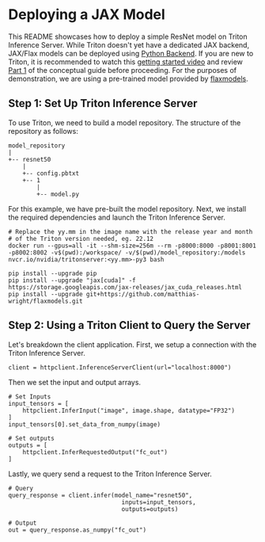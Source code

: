 <!-- 
# Copyright 2023, NVIDIA CORPORATION & AFFILIATES. All rights reserved.
#
# Redistribution and use in source and binary forms, with or without
# modification, are permitted provided that the following conditions
# are met:
#  * Redistributions of source code must retain the above copyright
#    notice, this list of conditions and the following disclaimer.
#  * Redistributions in binary form must reproduce the above copyright
#    notice, this list of conditions and the following disclaimer in the
#    documentation and/or other materials provided with the distribution.
#  * Neither the name of NVIDIA CORPORATION nor the names of its
#    contributors may be used to endorse or promote products derived
#    from this software without specific prior written permission.
#
# THIS SOFTWARE IS PROVIDED BY THE COPYRIGHT HOLDERS ``AS IS'' AND ANY
# EXPRESS OR IMPLIED WARRANTIES, INCLUDING, BUT NOT LIMITED TO, THE
# IMPLIED WARRANTIES OF MERCHANTABILITY AND FITNESS FOR A PARTICULAR
# PURPOSE ARE DISCLAIMED.  IN NO EVENT SHALL THE COPYRIGHT OWNER OR
# CONTRIBUTORS BE LIABLE FOR ANY DIRECT, INDIRECT, INCIDENTAL, SPECIAL,
# EXEMPLARY, OR CONSEQUENTIAL DAMAGES (INCLUDING, BUT NOT LIMITED TO,
# PROCUREMENT OF SUBSTITUTE GOODS OR SERVICES; LOSS OF USE, DATA, OR
# PROFITS; OR BUSINESS INTERRUPTION) HOWEVER CAUSED AND ON ANY THEORY
# OF LIABILITY, WHETHER IN CONTRACT, STRICT LIABILITY, OR TORT
# (INCLUDING NEGLIGENCE OR OTHERWISE) ARISING IN ANY WAY OUT OF THE USE
# OF THIS SOFTWARE, EVEN IF ADVISED OF THE POSSIBILITY OF SUCH DAMAGE.
-->

# Deploying a JAX Model

This README showcases how to deploy a simple ResNet model on Triton Inference Server. While Triton doesn't yet have a dedicated JAX backend, JAX/Flax models can be deployed using [Python Backend](https://github.com/triton-inference-server/python_backend). If you are new to Triton, it is recommended to watch this [getting started video](https://www.youtube.com/watch?v=NQDtfSi5QF4) and review [Part 1](https://github.com/triton-inference-server/tutorials/tree/main/Conceptual_Guide/Part_1-model_deployment) of the conceptual guide before proceeding. For the purposes of demonstration, we are using a pre-trained model provided by [flaxmodels](https://github.com/matthias-wright/flaxmodels).

## Step 1: Set Up Triton Inference Server

To use Triton, we need to build a model repository. The structure of the repository as follows:
```
model_repository
|
+-- resnet50
    |
    +-- config.pbtxt
    +-- 1
        |
        +-- model.py
```
For this example, we have pre-built the model repository. Next, we install the required dependencies and launch the Triton Inference Server.

```
# Replace the yy.mm in the image name with the release year and month
# of the Triton version needed, eg. 22.12
docker run --gpus=all -it --shm-size=256m --rm -p8000:8000 -p8001:8001 -p8002:8002 -v$(pwd):/workspace/ -v/$(pwd)/model_repository:/models nvcr.io/nvidia/tritonserver:<yy.mm>-py3 bash

pip install --upgrade pip
pip install --upgrade "jax[cuda]" -f https://storage.googleapis.com/jax-releases/jax_cuda_releases.html
pip install --upgrade git+https://github.com/matthias-wright/flaxmodels.git

```

## Step 2: Using a Triton Client to Query the Server

Let's breakdown the client application. First, we setup a connection with the Triton Inference Server.
```
client = httpclient.InferenceServerClient(url="localhost:8000")
```
Then we set the input and output arrays.
```
# Set Inputs
input_tensors = [
    httpclient.InferInput("image", image.shape, datatype="FP32")
]
input_tensors[0].set_data_from_numpy(image)

# Set outputs
outputs = [
    httpclient.InferRequestedOutput("fc_out")
]
```
Lastly, we query send a request to the Triton Inference Server.

```
# Query
query_response = client.infer(model_name="resnet50",
                                inputs=input_tensors,
                                outputs=outputs)

# Output
out = query_response.as_numpy("fc_out")
```

